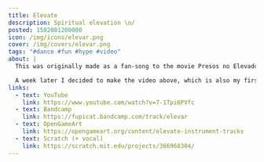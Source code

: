 ```yaml
---
title: Elevate
description: Spiritual elevation \o/
posted: 1582081200000
icon: /img/icons/elevar.png
cover: /img/covers/elevar.png
tags: "#dance #fun #hype #video"
about: |
  This was originally made as a fan-song to the movie Presos no Elevador (R.I.P.), with Elias doing the vocals. If you want to hear that version of the song, check the links below.

  A week later I decided to make the video above, which is also my first real project using Blender. Many thanks to the people at <a href="https://www.sheepit-renderfarm.com/">SheepIt</a> for rendering the frames for me while I was sleeping lel
links:
  - text: YouTube
    link: https://www.youtube.com/watch?v=7-1Tpi6PVfc
  - text: Bandcamp
    link: https://fupicat.bandcamp.com/track/elevar
  - text: OpenGameArt
    link: https://opengameart.org/content/elevate-instrument-tracks
  - text: Scratch (+ vocal)
    link: https://scratch.mit.edu/projects/366968304/
---
```


<vid-yt url="https://youtu.be/7-1Tpi6PVfc"></vid-yt>
